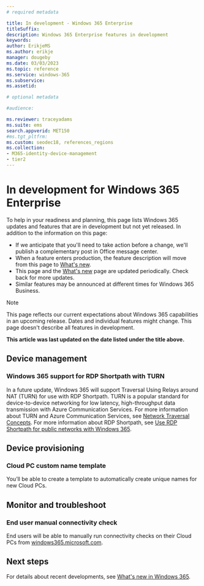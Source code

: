 ```yaml
---
# required metadata

title: In development - Windows 365 Enterprise
titleSuffix: 
description: Windows 365 Enterprise features in development
keywords:
author: ErikjeMS 
ms.author: erikje
manager: dougeby
ms.date: 03/03/2023
ms.topic: reference
ms.service: windows-365
ms.subservice: 
ms.assetid: 

# optional metadata

#audience:

ms.reviewer: traceyadams
ms.suite: ems
search.appverid: MET150
#ms.tgt_pltfrm:
ms.custom: seodec18, references_regions
ms.collection:
- M365-identity-device-management
- tier2
---
```


# In development for Windows 365 Enterprise

To help in your readiness and planning, this page lists Windows 365 updates and features that are in development but not yet released. In addition to the information on this page:

- If we anticipate that you'll need to take action before a change, we'll publish a complementary post in Office message center.
- When a feature enters production, the feature description will move from this page to [What's new](whats-new.md).
- This page and the [What's new](whats-new.md) page are updated periodically. Check back for more updates.
- Similar features may be announced at different times for Windows 365 Business.

> [!NOTE]
> This page reflects our current expectations about Windows 365 capabilities in an upcoming release. Dates and individual features might change. This page doesn't describe all features in development.

**This article was last updated on the date listed under the title above.**

<!-- Common categories:  
## App management
## Device configuration
## Device provisioning
## Device management
## Intune apps
## Monitor and troubleshoot
## Role-based access control
## Security
## End-user experience

-->

<!-- ***********************************************-->
## Device management

### Windows 365 support for RDP Shortpath with TURN<!--43602619-->

In a future update, Windows 365 will support Traversal Using Relays around NAT (TURN) for use with RDP Shortpath. TURN is a popular standard for device-to-device networking for low latency, high-throughput data transmission with Azure Communication Services. For more information about TURN and Azure Communication Services, see [Network Traversal Concepts](/azure/communication-services/concepts/network-traversal). For more information about RDP Shortpath, see [Use RDP Shortpath for public networks with Windows 365](rdp-shortpath-public-networks.md).

<!-- ***********************************************-->
## Device provisioning

### Cloud PC custom name template<!--42947813-->

You’ll be able to create a template to automatically create unique names for new Cloud PCs.

<!--***********************************************-->
<!--
## End user experience
-->

<!-- ***********************************************-->
## Monitor and troubleshoot

### End user manual connectivity check<!--37679345 -->

End users will be able to manually run connectivity checks on their Cloud PCs from [windows365.microsoft.com](https://windows365.microsoft.com).

<!-- ***********************************************-->
<!-- ## Provisioning -->

<!-- ***********************************************-->
<!--## Role-based access control-->

## Next steps

For details about recent developments, see [What's new in Windows 365](whats-new.md).
